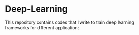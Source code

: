 # Deep-Learning
This repository contains codes that I write to train deep learning frameworks for different applications.

